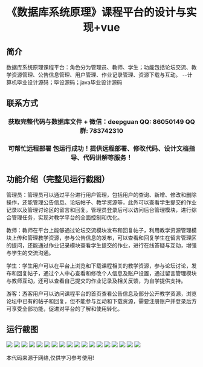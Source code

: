 <p><h1 align="center">《数据库系统原理》课程平台的设计与实现+vue</h1></p>

## 简介
数据库系统原理课程平台：角色分为管理员、教师、学生；功能包括论坛交流、教学资源管理、公告信息管理、用户管理、作业记录管理、资源下载与互动。    --计算机毕业设计源码；毕设源码；java毕业设计源码


## 联系方式
<p><h3 align="center">获取完整代码与数据库文件 + 微信：deepguan QQ: 86050149 QQ群: 783742310</h3></p>
<p><h3 align="center">可帮忙远程部署 包运行成功！提供远程部署、修改代码、设计文档指导、代码讲解等服务！</h3></p>

## 功能介绍（完整见运行截图）
管理员：管理员可以通过平台进行用户管理，包括用户的查询、新增、修改和删除操作，还能管理公告信息、论坛帖子、教学资源等，此外可以查看学生提交的作业记录以及管理讨论区的留言和回复。管理员登录后可以访问后台管理模块，进行综合管理任务，实现对教学平台的全面控制和优化。

教师：教师在平台上能够通过论坛交流模块发布和回复帖子，利用教学资源管理模块上传和管理教学资源，参与公告信息的发布，可以查看和回复学生在留言管理区的提问，还能通过作业记录模块查看学生提交的作业，进行在线答疑与互动，增强与学生的交流沟通。

学生：学生用户可以在平台上浏览和下载课程相关的教学资源，参与论坛讨论，发布和回复帖子，通过个人中心查看和修改个人信息及账户设置，通过留言管理模块与教师互动，还可以查看自己提交的作业记录及相关反馈，为自学提供支持。

游客：游客用户可以访问课程平台的首页查看公告信息及部分公开教学资源，浏览论坛中已有的帖子和回复，但不能参与互动和下载资源，需要注册账户并登录后方可享受全部功能，促进对平台的了解和使用转化。


## 运行截图
![](img/001.jpg)
![](img/002.jpg)
![](img/003.jpg)
![](img/004.jpg)
![](img/005.jpg)
![](img/006.jpg)
![](img/007.jpg)
![](img/008.jpg)
![](img/009.jpg)
![](img/010.jpg)
![](img/011.jpg)
![](img/012.jpg)
![](img/013.jpg)
![](img/014.jpg)
![](img/015.jpg)
![](img/016.jpg)
![](img/017.jpg)
![](img/018.jpg)

<p>本代码来源于网络,仅供学习参考使用!</p>
